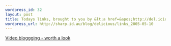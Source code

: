 ```yaml
--- 
wordpress_id: 32
layout: post
title: Todays links, brought to you by &lt;a href=&apos;http://del.icio.us/quannum&apos;&gt;del.icio.us&lt;/a&gt;
wordpress_url: http://sharp.id.au/blog/delicious/links_2005-05-10
---
```

<a href="http://www.rocketboom.com/vlog/">Video bloggging - worth a look</a>
<br />
